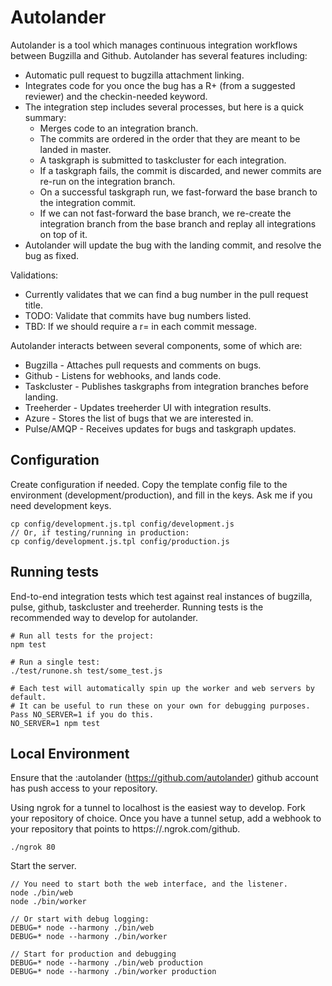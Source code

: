 # Autolander

Autolander is a tool which manages continuous integration workflows between Bugzilla and Github. Autolander has several features including:

* Automatic pull request to bugzilla attachment linking.
* Integrates code for you once the bug has a R+ (from a suggested reviewer) and the checkin-needed keyword.
* The integration step includes several processes, but here is a quick summary:
  * Merges code to an integration branch.
  * The commits are ordered in the order that they are meant to be landed in master.
  * A taskgraph is submitted to taskcluster for each integration.
  * If a taskgraph fails, the commit is discarded, and newer commits are re-run on the integration branch.
  * On a successful taskgraph run, we fast-forward the base branch to the integration commit.
  * If we can not fast-forward the base branch, we re-create the integration branch from the base branch and replay all integrations on top of it.
* Autolander will update the bug with the landing commit, and resolve the bug as fixed.

Validations:

* Currently validates that we can find a bug number in the pull request title.
* TODO: Validate that commits have bug numbers listed.
* TBD: If we should require a r= in each commit message.

Autolander interacts between several components, some of which are:

* Bugzilla - Attaches pull requests and comments on bugs.
* Github - Listens for webhooks, and lands code.
* Taskcluster - Publishes taskgraphs from integration branches before landing.
* Treeherder - Updates treeherder UI with integration results.
* Azure - Stores the list of bugs that we are interested in.
* Pulse/AMQP - Receives updates for bugs and taskgraph updates.


## Configuration

Create configuration if needed. Copy the template config file to the environment (development/production), and fill in the keys. Ask me if you need development keys.
```
cp config/development.js.tpl config/development.js
// Or, if testing/running in production:
cp config/development.js.tpl config/production.js
```


## Running tests

End-to-end integration tests which test against real instances of bugzilla, pulse, github, taskcluster and treeherder. Running tests is the recommended way to develop for autolander.
```
# Run all tests for the project:
npm test

# Run a single test:
./test/runone.sh test/some_test.js

# Each test will automatically spin up the worker and web servers by default.
# It can be useful to run these on your own for debugging purposes. Pass NO_SERVER=1 if you do this.
NO_SERVER=1 npm test
```


## Local Environment

Ensure that the :autolander (https://github.com/autolander) github account has push access to your repository.

Using ngrok for a tunnel to localhost is the easiest way to develop. Fork your repository of choice. Once you have a tunnel setup, add a webhook to your repository that points to https://<id>.ngrok.com/github.

```
./ngrok 80
```

Start the server.
```
// You need to start both the web interface, and the listener.
node ./bin/web
node ./bin/worker

// Or start with debug logging:
DEBUG=* node --harmony ./bin/web
DEBUG=* node --harmony ./bin/worker

// Start for production and debugging
DEBUG=* node --harmony ./bin/web production
DEBUG=* node --harmony ./bin/worker production

```
